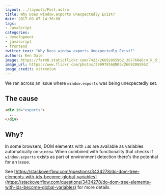 ```yaml
---
layout: ../layouts/Post.astro
title: Why Does window.exports Unexpectedly Exist?
date: 2017-09-07 14:30:00
tags:
- JavaScript
categories:
- development
- javascript
- frontend
twitter_text: "Why Does window.exports Unexpectedly Exist?"
authors: Ken Dale
image: https://farm8.staticflickr.com/7423/26692865962_367760e6c4_k_d.jpg
image_url: https://www.flickr.com/photos/39997856@N03/26692865962
image_credit: vitreolum
---
```


We ran across an issue where `window.exports` was being unexpectedly set.

## The cause

```html
<div id="exports">
  ...
</div>
```

## Why?

In some browsers, DOM elements with `id`s are available as variables automatically on `window`. When combined with functionality that checks if `window.exports` exists as part of environment detection there's the potential for an issue.

See [https://stackoverflow.com/questions/3434278/do-dom-tree-elements-with-ids-become-global-variables](https://stackoverflow.com/questions/3434278/do-dom-tree-elements-with-ids-become-global-variables) for more details.

